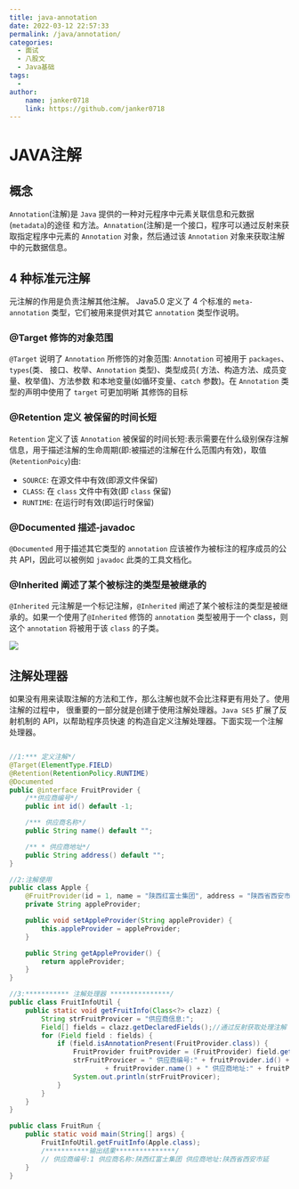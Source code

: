 ```yaml
---
title: java-annotation
date: 2022-03-12 22:57:33
permalink: /java/annotation/
categories:
  - 面试
  - 八股文
  - Java基础
tags:
  - 
author:
    name: janker0718
    link: https://github.com/janker0718
---
```

# JAVA注解

## 概念

`Annotation`(注解)是 `Java` 提供的一种对元程序中元素关联信息和元数据(`metadata`)的途径 和方法。`Annatation`(注解)是一个接口，程序可以通过反射来获取指定程序中元素的 `Annotation`
对象，然后通过该 `Annotation` 对象来获取注解中的元数据信息。

## 4 种标准元注解

元注解的作用是负责注解其他注解。 Java5.0 定义了 4 个标准的 `meta-annotation` 类型，它们被用来提供对其它 `annotation` 类型作说明。

### @Target 修饰的对象范围

`@Target` 说明了 `Annotation` 所修饰的对象范围: `Annotation` 可被用于 `packages`、`types`(类、 接口、枚举、`Annotation` 类型)、类型成员(
方法、构造方法、成员变量、枚举值)、方法参数 和本地变量(如循环变量、`catch` 参数)。在 `Annotation` 类型的声明中使用了 `target` 可更加明晰 其修饰的目标

### @Retention 定义 被保留的时间长短

`Retention` 定义了该 `Annotation` 被保留的时间长短:表示需要在什么级别保存注解信息，用于描述注解的生命周期(即:被描述的注解在什么范围内有效)，取值(`RetentionPoicy`)由:

- `SOURCE`: 在源文件中有效(即源文件保留)
- `CLASS`: 在 `class` 文件中有效(即 `class` 保留)
- `RUNTIME`: 在运行时有效(即运行时保留)

### @Documented 描述-javadoc

`@Documented` 用于描述其它类型的 `annotation` 应该被作为被标注的程序成员的公共 API，因此可以被例如 `javadoc` 此类的工具文档化。

### @Inherited 阐述了某个被标注的类型是被继承的

`@Inherited` 元注解是一个标记注解，`@Inherited` 阐述了某个被标注的类型是被继承的。如果一个使用了`@Inherited` 修饰的 `annotation` 类型被用于一个
class，则这个 `annotation` 将被用于该 `class` 的子类。

![](../img/java-base/java-annotation.png)

## 注解处理器

如果没有用来读取注解的方法和工作，那么注解也就不会比注释更有用处了。使用注解的过程中， 很重要的一部分就是创建于使用注解处理器。`Java SE5` 扩展了反射机制的 API，以帮助程序员快速
的构造自定义注解处理器。下面实现一个注解处理器。

```java

//1:*** 定义注解*/ 
@Target(ElementType.FIELD)
@Retention(RetentionPolicy.RUNTIME)
@Documented
public @interface FruitProvider {
    /**供应商编号*/
    public int id() default -1;

    /*** 供应商名称*/
    public String name() default "";

    /** * 供应商地址*/
    public String address() default "";
}

//2:注解使用
public class Apple {
    @FruitProvider(id = 1, name = "陕西红富士集团", address = "陕西省西安市延安路")
    private String appleProvider;

    public void setAppleProvider(String appleProvider) {
        this.appleProvider = appleProvider;
    }

    public String getAppleProvider() {
        return appleProvider;
    }
}

//3:*********** 注解处理器 ***************/
public class FruitInfoUtil {
    public static void getFruitInfo(Class<?> clazz) {
        String strFruitProvicer = "供应商信息:";
        Field[] fields = clazz.getDeclaredFields();//通过反射获取处理注解
        for (Field field : fields) {
            if (field.isAnnotationPresent(FruitProvider.class)) {
                FruitProvider fruitProvider = (FruitProvider) field.getAnnotation(FruitProvider.class); //注解信息的处理地方
                strFruitProvicer = " 供应商编号:" + fruitProvider.id() + " 供应商名称:"
                        + fruitProvider.name() + " 供应商地址:" + fruitProvider.address();
                System.out.println(strFruitProvicer);
            }
        }
    }
}

public class FruitRun {
    public static void main(String[] args) {
        FruitInfoUtil.getFruitInfo(Apple.class);
        /***********输出结果***************/
        // 供应商编号:1 供应商名称:陕西红富士集团 供应商地址:陕西省西安市延
    }
}
```
